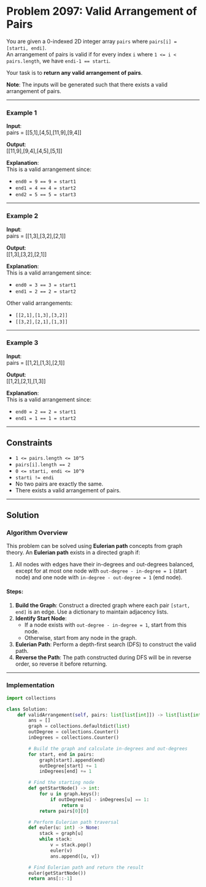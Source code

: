 # Problem 2097: Valid Arrangement of Pairs
You are given a 0-indexed 2D integer array `pairs` where `pairs[i] = [starti, endi]`.  
An arrangement of pairs is valid if for every index `i` where `1 <= i < pairs.length`, we have `endi-1 == starti`.

Your task is to **return any valid arrangement of pairs**.

**Note**: The inputs will be generated such that there exists a valid arrangement of pairs.

---

### Example 1

**Input**:  
pairs = [[5,1],[4,5],[11,9],[9,4]]

**Output**:  
[[11,9],[9,4],[4,5],[5,1]]

**Explanation**:  
This is a valid arrangement since:
- `end0 = 9 == 9 = start1`
- `end1 = 4 == 4 = start2`
- `end2 = 5 == 5 = start3`

---

### Example 2

**Input**:  
pairs = [[1,3],[3,2],[2,1]]

**Output**:  
[[1,3],[3,2],[2,1]]


**Explanation**:  
This is a valid arrangement since:
- `end0 = 3 == 3 = start1`
- `end1 = 2 == 2 = start2`

Other valid arrangements:
- `[[2,1],[1,3],[3,2]]`
- `[[3,2],[2,1],[1,3]]`

---

### Example 3

**Input**:  
pairs = [[1,2],[1,3],[2,1]]

**Output**:  
[[1,2],[2,1],[1,3]]

**Explanation**:  
This is a valid arrangement since:
- `end0 = 2 == 2 = start1`
- `end1 = 1 == 1 = start2`

---

## Constraints

- `1 <= pairs.length <= 10^5`
- `pairs[i].length == 2`
- `0 <= starti, endi <= 10^9`
- `starti != endi`
- No two pairs are exactly the same.
- There exists a valid arrangement of pairs.

---

## Solution

### Algorithm Overview

This problem can be solved using **Eulerian path** concepts from graph theory. An **Eulerian path** exists in a directed graph if:
1. All nodes with edges have their in-degrees and out-degrees balanced, except for at most one node with `out-degree - in-degree = 1` (start node) and one node with `in-degree - out-degree = 1` (end node).

#### Steps:
1. **Build the Graph**: Construct a directed graph where each pair `[start, end]` is an edge. Use a dictionary to maintain adjacency lists.
2. **Identify Start Node**:
   - If a node exists with `out-degree - in-degree = 1`, start from this node.
   - Otherwise, start from any node in the graph.
3. **Eulerian Path**: Perform a depth-first search (DFS) to construct the valid path.
4. **Reverse the Path**: The path constructed during DFS will be in reverse order, so reverse it before returning.

---

### Implementation

```python
import collections

class Solution:
    def validArrangement(self, pairs: list[list[int]]) -> list[list[int]]:
        ans = []
        graph = collections.defaultdict(list)
        outDegree = collections.Counter()
        inDegrees = collections.Counter()

        # Build the graph and calculate in-degrees and out-degrees
        for start, end in pairs:
            graph[start].append(end)
            outDegree[start] += 1
            inDegrees[end] += 1

        # Find the starting node
        def getStartNode() -> int:
            for u in graph.keys():
                if outDegree[u] - inDegrees[u] == 1:
                    return u
            return pairs[0][0]  

        # Perform Eulerian path traversal
        def euler(u: int) -> None:
            stack = graph[u]
            while stack:
                v = stack.pop()
                euler(v)
                ans.append([u, v])

        # Find Eulerian path and return the result
        euler(getStartNode())
        return ans[::-1]
```